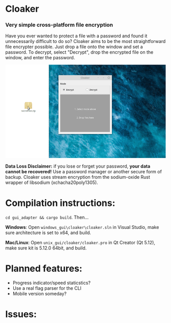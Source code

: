 # Cloaker
### Very simple cross-platform file encryption

Have you ever wanted to protect a file with a password and found it unnecessarily difficult to do so? Cloaker aims to be the most straightforward file encrypter possible. Just drop a file onto the window and set a password. To decrypt, select "Decrypt", drop the encrypted file on the window, and enter the password.

![Demo](demo.gif)

**Data Loss Disclaimer:** if you lose or forget your password, **your data cannot be recovered!** Use a password manager or another secure form of backup. Cloaker uses stream encryption from the sodium-oxide Rust wrapper of libsodium (xchacha20poly1305).

# Compilation instructions:
`cd gui_adapter && cargo build`. Then...

**Windows**: Open `windows_gui\cloaker\cloaker.sln` in Visual Studio, make sure architecture is set to x64, and build.

**Mac/Linux**: Open `unix_gui/cloaker/cloaker.pro` in Qt Creator (Qt 5.12), make sure kit is 5.12.0 64bit, and build.

# Planned features:
- Progress indicator/speed staticstics?
- Use a real flag parser for the CLI
- Mobile version someday?

# Issues:
